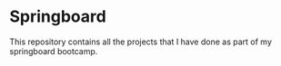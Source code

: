 # Springboard

This repository contains all the projects that I have done as part of my springboard bootcamp. 
